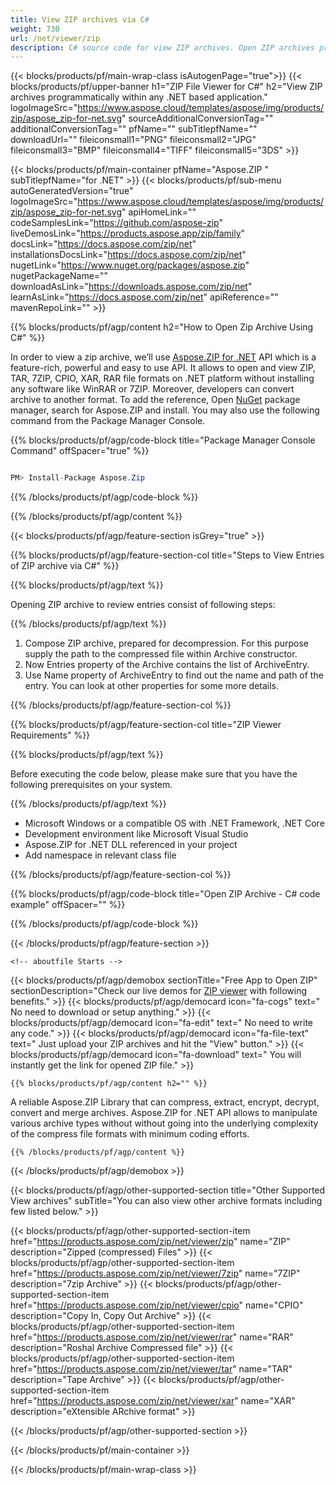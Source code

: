 ```yaml
---
title: View ZIP archives via C#
weight: 730
url: /net/viewer/zip 
description: C# source code for view ZIP archives. Open ZIP archives programmatically.
---
```


{{< blocks/products/pf/main-wrap-class isAutogenPage="true">}}
{{< blocks/products/pf/upper-banner h1="ZIP File Viewer for C#" h2="View ZIP archives programmatically within any .NET based application." logoImageSrc="https://www.aspose.cloud/templates/aspose/img/products/zip/aspose_zip-for-net.svg" sourceAdditionalConversionTag="" additionalConversionTag="" pfName="" subTitlepfName="" downloadUrl="" fileiconsmall1="PNG" fileiconsmall2="JPG" fileiconsmall3="BMP" fileiconsmall4="TIFF" fileiconsmall5="3DS" >}}

{{< blocks/products/pf/main-container pfName="Aspose.ZIP " subTitlepfName="for .NET" >}}
{{< blocks/products/pf/sub-menu autoGeneratedVersion="true" logoImageSrc="https://www.aspose.cloud/templates/aspose/img/products/zip/aspose_zip-for-net.svg" apiHomeLink="" codeSamplesLink="https://github.com/aspose-zip" liveDemosLink="https://products.aspose.app/zip/family" docsLink="https://docs.aspose.com/zip/net" installationsDocsLink="https://docs.aspose.com/zip/net" nugetLink="https://www.nuget.org/packages/aspose.zip" nugetPackageName="" downloadAsLink="https://downloads.aspose.com/zip/net" learnAsLink="https://docs.aspose.com/zip/net" apiReference="" mavenRepoLink="" >}}

{{% blocks/products/pf/agp/content h2="How to Open Zip Archive Using C#" %}}

 In order to view a zip archive, we’ll use
 [Aspose.ZIP for .NET](https://products.aspose.com/zip/net) 
 API which is a feature-rich, powerful and easy to use API. It allows to open and view ZIP, TAR, 7ZIP, CPIO, XAR, RAR file formats on .NET platform without installing any software like WinRAR or 7ZIP. Moreover, developers can convert archive to another format. To add the reference, Open
 [NuGet](https://www.nuget.org/packages/aspose.zip) 
 package manager, search for
 Aspose.ZIP and install. You may also use the following command from the Package Manager Console.

{{% blocks/products/pf/agp/code-block title="Package Manager Console Command" offSpacer="true" %}}

```cs

PM> Install-Package Aspose.Zip

```

{{% /blocks/products/pf/agp/code-block %}}

{{% /blocks/products/pf/agp/content %}}

{{< blocks/products/pf/agp/feature-section isGrey="true" >}}

{{% blocks/products/pf/agp/feature-section-col title="Steps to View Entries of ZIP archive via C#" %}}

{{% blocks/products/pf/agp/text %}}

Opening ZIP archive to review entries consist of following steps:

{{% /blocks/products/pf/agp/text %}}

1. Compose ZIP archive, prepared for decompression. For this purpose supply the path to the compressed file within Archive constructor.
1. Now Entries property of the Archive contains the list of ArchiveEntry.
1. Use Name property of ArchiveEntry to find out the name and path of the entry. You can look at other properties for some more details.

{{% /blocks/products/pf/agp/feature-section-col %}}

{{% blocks/products/pf/agp/feature-section-col title="ZIP Viewer Requirements" %}}

{{% blocks/products/pf/agp/text %}}

Before executing the code below, please make sure that you have the following prerequisites on your system.

{{% /blocks/products/pf/agp/text %}}

-  Microsoft Windows or a compatible OS with .NET Framework, .NET Core
-  Development environment like Microsoft Visual Studio
-  Aspose.ZIP for .NET DLL referenced in your project
-  Add namespace in relevant class file

{{% /blocks/products/pf/agp/feature-section-col %}}

{{% blocks/products/pf/agp/code-block title="Open ZIP Archive - C# code example" offSpacer="" %}}



{{% /blocks/products/pf/agp/code-block %}}

{{< /blocks/products/pf/agp/feature-section >}}

    <!-- aboutfile Starts -->

<!-- aboutfile Starts -->

{{< blocks/products/pf/agp/demobox sectionTitle="Free App to Open ZIP" sectionDescription="Check our live demos for [ZIP viewer](https://products.aspose.app/zip/viewer/zip) with following benefits." >}}
        {{< blocks/products/pf/agp/democard icon="fa-cogs" text=" No need to download or setup anything." >}}
        {{< blocks/products/pf/agp/democard icon="fa-edit" text=" No need to write any code." >}}
        {{< blocks/products/pf/agp/democard icon="fa-file-text" text=" Just upload your ZIP archives and hit the \"View\" button." >}}
        {{< blocks/products/pf/agp/democard icon="fa-download" text=" You will instantly get the link for opened ZIP file." >}} 

    {{% blocks/products/pf/agp/content h2="" %}}

 A reliable Aspose.ZIP Library that can compress, extract, encrypt, decrypt, convert and merge archives. Aspose.ZIP for .NET API allows to manipulate various archive types without without going into the underlying complexity of the compress file formats with minimum coding efforts.

    {{% /blocks/products/pf/agp/content %}}

{{< /blocks/products/pf/agp/demobox >}}

<!-- aboutfile Ends -->

{{< blocks/products/pf/agp/other-supported-section title="Other Supported View archives" subTitle="You can also view other archive formats including few listed below." >}}

{{< blocks/products/pf/agp/other-supported-section-item href="https://products.aspose.com/zip/net/viewer/zip" name="ZIP" description="Zipped (compressed) Files" >}}
{{< blocks/products/pf/agp/other-supported-section-item href="https://products.aspose.com/zip/net/viewer/7zip" name="7ZIP" description="7zip Archive" >}}
{{< blocks/products/pf/agp/other-supported-section-item href="https://products.aspose.com/zip/net/viewer/cpio" name="CPIO" description="Copy In, Copy Out Archive" >}}
{{< blocks/products/pf/agp/other-supported-section-item href="https://products.aspose.com/zip/net/viewer/rar" name="RAR" description="Roshal Archive Compressed file" >}}
{{< blocks/products/pf/agp/other-supported-section-item href="https://products.aspose.com/zip/net/viewer/tar" name="TAR" description="Tape Archive" >}}
{{< blocks/products/pf/agp/other-supported-section-item href="https://products.aspose.com/zip/net/viewer/xar" name="XAR" description="eXtensible ARchive format" >}}

{{< /blocks/products/pf/agp/other-supported-section >}}

{{< /blocks/products/pf/main-container >}}
    
{{< /blocks/products/pf/main-wrap-class >}}